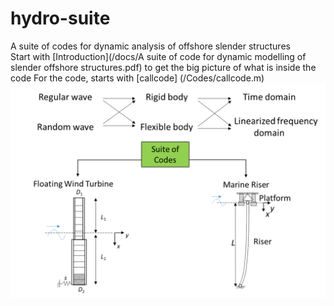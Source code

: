# hydro-suite
A suite of codes for dynamic analysis of offshore slender structures  
Start with [Introduction](/docs/A suite of code for dynamic modelling of slender offshore structures.pdf) 
to get the big picture of what is inside the code 
For the code, starts with [callcode] (/Codes/callcode.m)
![suite of codes flowchart](/docs/codesuite.png)

